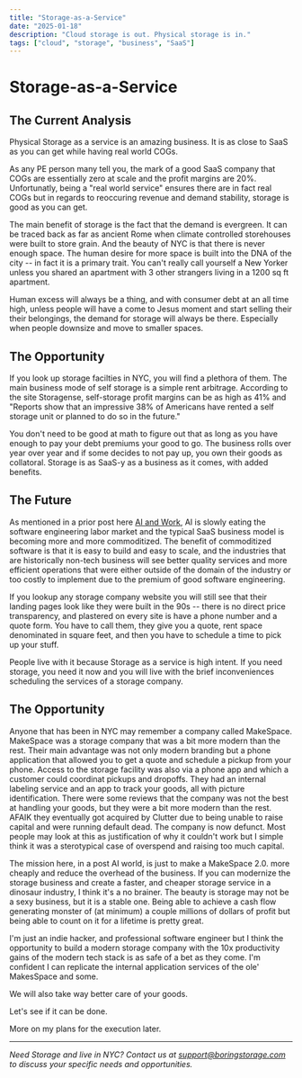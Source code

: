 ```yaml
---
title: "Storage-as-a-Service"
date: "2025-01-18"
description: "Cloud storage is out. Physical storage is in."
tags: ["cloud", "storage", "business", "SaaS"]
---
```


# Storage-as-a-Service

## The Current Analysis
Physical Storage as a service is an amazing business. It is as close to SaaS as you can get while having real world COGs.

As any PE person many tell you, the mark of a good SaaS company that COGs are essentially zero at scale and the profit margins are 20%. Unfortunatly, being a "real world service" ensures there are in fact real COGs but in regards to reoccuring revenue and demand stability, storage is good as you can get.

The main benefit of storage is the fact that the demand is evergreen. It can be traced back as far as ancient Rome when climate controlled storehouses were built to store grain. And the beauty of NYC is that there is never enough space. The human desire for more space is built into the DNA of the city -- in fact it is a primary trait. You can't really call yourself a New Yorker unless you shared an apartment with 3 other strangers living in a 1200 sq ft apartment.

Human excess will always be a thing, and with consumer debt at an all time high, unless people will have a come to Jesus moment and start selling their their belongings, the demand for storage will always be there. Especially when people downsize and move to smaller spaces.

## The Opportunity
If you look up storage facilties in NYC, you will find a plethora of them. The main business mode of self storage is a simple rent arbitrage. According to the site Storagense, self-storage profit margins can be as high as 41% and "Reports show that an impressive 38% of Americans have rented a self storage unit or planned to do so in the future."

You don't need to be good at math to figure out that as long as you have enough to pay your debt premiums your good to go. The business rolls over year over year and if some decides to not pay up, you own their goods as collatoral. Storage is as SaaS-y as a business as it comes, with added benefits. 

## The Future
As mentioned in a prior post here [AI and Work](/blog/ai-and-work), AI is slowly eating the software engineering labor market and the typical SaaS business model is becoming more and more commoditized. The benefit of commoditized software is that it is easy to build and easy to scale, and the industries that are historically non-tech business will see better quality services and more efficient operations that were either outside of the domain of the industry or too costly to implement due to the premium of good software engineering.

If you lookup any storage company website you will still see that their landing pages look like they were built in the 90s -- there is no direct price transparency, and plastered on every site is have a phone number and a quote form. You have to call them, they give you a quote, rent space denominated in square feet, and then you have to schedule a time to pick up your stuff.

People live with it because Storage as a service is high intent. If you need storage, you need it now and you will live with the brief inconveniences scheduling the services of a storage company.

## The Opportunity
Anyone that has been in NYC may remember a company called MakeSpace. MakeSpace was a storage company that was a bit more modern than the rest. Their main advantage was not only modern branding but a phone application that allowed you to get a quote and schedule a pickup from your phone. Access to the storage facility was also via a phone app and which a customer could coordinat pickups and dropoffs. They had an internal labeling service and an app to track your goods, all with picture identification. There were some reviews that the company was not the best at handling your goods, but they were a bit more modern than the rest. AFAIK they eventually got acquired by Clutter due to being unable to raise capital and were running default dead. The company is now defunct. Most people may look at this as justification of why it couldn't work but I simple think it was a sterotypical case of overspend and raising too much capital.

The mission here, in a post AI world, is just to make a MakeSpace 2.0. more cheaply and reduce the overhead of the business. If you can modernize the storage business and create a faster, and cheaper storage service in a dinosaur industry, I think it's a no brainer. The beauty is storage may not be a sexy business, but it is a stable one. Being able to achieve a cash flow generating monster of (at minimum) a couple millions of dollars of profit but being able to count on it for a lifetime is pretty great.

I'm just an indie hacker, and professional software engineer but I think the opportunity to build a modern storage company with the 10x productivity gains of the modern tech stack is as safe of a bet as they come. I'm confident I can replicate the internal application services of the ole' MakesSpace and some.

We will also take way better care of your goods.

Let's see if it can be done.

More on my plans for the execution later.



---

*Need Storage and live in NYC? Contact us at support@boringstorage.com to discuss your specific needs and opportunities.*